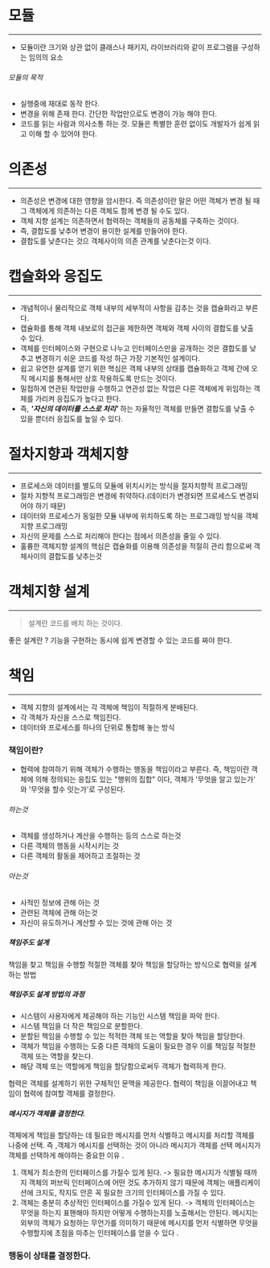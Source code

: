 # 모듈
----- 
- 모듈이란 크기와 상관 없이 클래스나 패키지, 라이브러리와 같이 프로그램을 구성하는 임의의 요소
###### 모듈의 목적
- 실행중에 재대로 동작 한다.
- 변경을 위해 존재 한다.  간단한 작업만으로도 변경이 가능 해야 한다.
- 코드를 읽는 사람과 의사소통 하는 것. 모듈은 특별한 훈련 없이도 개발자가 쉽게 읽고 이해 할 수 있어야 한다.
# 의존성
----
- 의존성은 변경에 대한 영향을 암시한다. 즉 의존성이란 말은 어떤 객체가 변경 될 때  그 객체에게 의존하는 다른 객체도 함께 변경 될 수도 있다.
- 객체 지향 설계는 의존하면서 협력하는 객체들의 공동체를 구축하는 것이다.
- 즉, 결합도를 낮추어 변경이 용이한 설계를 만들어야 한다.
- 결합도를 낮춘다는 것으 객체사이의 의존 관계를 낮춘다는것 이다.

# 캡슐화와 응집도
----
- 개념적이나 물리적으로 객체 내부의 세부적이 사항을 감추는 것을 캡슐화라고 부른다.
- 캡슐화를 통해 객체 내보로의 접근을 제한하면 객체와 객체 사이의 결합도를 낮출 수 있다.
- 객체를 인터페이스와 구현으로 나누고 인터페이스만을 공개하는 것은 결합도를 낮추고 변경하기 쉬운 코드를 작성 하근 가장 기본적인 설계이다.
- 쉽고 유연한 설계를 얻기 위한 핵심은 객체 내부의 상태를 캡슐화하고 객체 간에 오직 메시지를 통해서만 상호 작용하도록 만드는 것이다.
- 밀접하게 연관된 작업만을 수행하고 연관성 없는 작업은 다른 객체에게 위임하는 객체를 가리켜 응집도가 높다고 한다.
- 즉, _**'자신의 데이터를 스스로 처리'**_ 하는 자율적인 객체를 만들면 결합도를  낮출 수 있을 뿐더러 응집도를 높일 수 있다.

# 절차지향과 객체지향
---- 
- 프로세스와 데이터를 별도의 모듈에 위치시키는 방식을 절자치향적 프로그래밍
- 절차 지향적 프로그래밍은 변경에 취약하다.(데이터가 변경되면 프로세스도 변경되어야 하기 때문)
- 데이터와 프로세스가 동일한 모듈 내부에 위치하도록 하는 프로그래밍 방식을 객체지향 프로그래밍
- 자신의 문제를 스스로 처리해야 한다는 점에서 의존성을 줄일 수 있다.
- 훌륭한 객체지향 설계의 핵심은 캡슐화를 이용해 의존성을 적절히 관리 함으로써 객체사이의 결합도를 낮추는것

# 객체지향 설계
---- 
> 설계란 코드를 배치 하는 것이다.

좋은 설계란 ?  기능을 구현하는 동시에 쉽게 변경할 수 있는 코드를 짜야 한다.
# 책임
----
- 객체 지향의 설계에서는 각 객체에 책임이 적절하게 분배된다.
- 각 객체가 자신을 스스로 책임진다.
- 데이터와 프로세스를 하나의 단위로 통합해 놓는 방식
### 책임이란?
-  협력에 참여하기 위해 객체가 수행하는 행동을 책임이라고 부른다. 즉, 책임이란 객체에 의해 정의되는 응집도 있는 "행위의 집합" 이다, 객체가 '무엇을 알고 있는가' 와 '무엇을 할수 잇는가'로 구성된다.
###### 하는것
- 객체를 생성하거나 계산을 수행하는 등의 스스로 하는것
- 다른 객체의 행동을 시작시키는 것
- 다른 객체의 활동을 제어하고 조절하는 것
###### 아는것
- 사적인 정보에 관해 아는 것
- 관련된 객체에 관해 아는것
- 자신이 유도하거나 계산할 수 있는 것에 관해 아는 것

##### 책임주도 설계
책임을 찾고 책임을 수행할 적절한 객체를 찾아 책임을 할당하는 방식으로 협력을 설계하는 방법

##### 책임주도 설계 방법의 과정
- 시스템이 사용자에게 제공해야 하는 기능인 시스템 책임을 파악 한다.
- 시스템 책임을 더 작은 책임으로 분할한다.
- 분할된 책임을 수행할 수 있는 적적한 객체 또는 역할을 찾아 책임을 할당한다.
- 객체가 책임을 수행하는 도중 다른 객체의 도움이 필요한 경우 이를 책임질 적절한 객체 또는 역할을 찾는다.
- 해당 객체 또는 역할에게 책임을 할당함으로써두 객체가 협력하게 한다.

협력은 객체를 설계하기 위한 구체적인 문맥을 제공한다. 협력이 책임을 이끌어내고 책임이 협력에 참여할 객체를 결정한다.
##### 메시지가 객체를 결정한다.
객체에게 책임을 할당하는 데 필요한 메시지를 먼저 식별하고 메시지를 처리할 객체를 나중에 선택. 즉 ,객체가 메시지를 선택하는 것이 아니라 메시지가 객체를 선택
메시지가 객체를 선택하게 해야하는 중요한 이유 .
1. 객체가 최소한의 인터페이스를 가질수 있게 된다.
-> 필요한 메시지가 식별될 때까지 객체의 퍼브릭 인터페이스에 어떤 것도 추가하지 않기 때문에 객체는 애플리케이션에 크지도, 작지도 안흔 꼭 필요한 크기의 인터페이스를 가질 수 있다.
2. 객체는 충분히 추상적인 인터페이스를 가질수 있게 된다.
-> 객체의 인터페이스는 무엇을 하는지 표핸해야 하지만 어떻게 수행하는지를 노출해서는 안된다.
메시지는 외부의 객체가 요청하는 무언가를 의미하기 때문에 메시지를 먼저 식별하면 무엇을 수행할지에 초점을 마추는 인터페이스를 얻을 수 있다 .

### 행동이 상태를 결정한다. 

   
 
